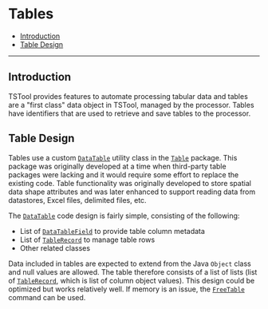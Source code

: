 # Tables #

* [Introduction](#introduction)
* [Table Design](#table-design)

-------

## Introduction ##

TSTool provides features to automate processing tabular data and tables are a "first class" data object in TSTool,
managed by the processor.
Tables have identifiers that are used to retrieve and save tables to the processor.

## Table Design ##

Tables use a custom
[`DataTable`](https://github.com/OpenCDSS/cdss-lib-common-java/tree/master/src/RTi/Util/Table/DataTable.java)
utility class in the
[`Table`](https://github.com/OpenCDSS/cdss-lib-common-java/tree/master/src/RTi/Util/Table) package.
This package was originally developed at a time when third-party table packages were lacking and it would
require some effort to replace the existing code.
Table functionality was originally developed to store spatial data shape attributes and was later
enhanced to support reading data from datastores, Excel files, delimited files, etc.

The [`DataTable`](https://github.com/OpenCDSS/cdss-lib-common-java/tree/master/src/RTi/Util/Table/DataTable.java)
code design is fairly simple, consisting of the following:

* List of [`DataTableField`](https://github.com/OpenCDSS/cdss-lib-common-java/blob/master/src/RTi/Util/Table/TableField.java) to provide table column metadata
* List of [`TableRecord`](https://github.com/OpenCDSS/cdss-lib-common-java/blob/master/src/RTi/Util/Table/TableRecord.java) to manage table rows
* Other related classes

Data included in tables are expected to extend from the Java `Object` class and null values are allowed.
The table therefore consists of a list of lists (list of
[`TableRecord`](https://github.com/OpenCDSS/cdss-lib-common-java/blob/master/src/RTi/Util/Table/TableRecord.java),
which is list of column object values).
This design could be optimized but works relatively well.
If memory is an issue, the [`FreeTable`](http://learn.openwaterfoundation.org/cdss-app-tstool-doc-user/command-ref/FreeTable/FreeTable/)
command can be used.
